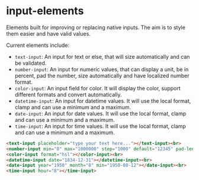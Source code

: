 # input-elements
Elements built for improving or replacing native inputs. The aim is to style them easier and have valid values.

Current elements include:
* `text-input`: An input for text or else, that will size automatically and can be validated.
* `number-input`: An input for numeric values, that can display a unit, be in percent, pad the number, size automatically and have localized number format.
* `color-input`: An input field for color. It will display the color, support different formats and convert automatically.
* `datetime-input`: An input for datetime values. It will use the local format, clamp and can use a minimum and a maximum.
* `date-input`: An input for date values. It will use the local format, clamp and can use a minimum and a maximum.
* `time-input`: An input for time values. It will use the local format, clamp and can use a minimum and a maximum.

<!--
```
<custom-element-demo>
  <template>
    <script src="../webcomponentsjs/webcomponents-lite.js"></script>
    <link rel="import" href="../text-input/text-input.html">
    <link rel="import" href="../number-input/number-input.html">
    <link rel="import" href="../color-input/color-input.html">
    <link rel="import" href="../datetime-input/datetime-input.html">

    <dom-bind>
      <template is="dom-bind">
        <custom-style>
          <style is="custom-style">
            html {
              font-family: 'Roboto', 'Noto', 'Source Sans Pro', sans-serif;
            }
          </style>
        </custom-style>

        <next-code-block></next-code-block>
      </template>
    </dom-bind>
  </template>
</custom-element-demo>
```
-->
```html
<text-input placeholder="type your text here..."></text-input><br>
<number-input min="0" max="1000000" step="1000" default="12345" pad-length="8"></number-input><br>
<color-input format="hsl"></color-input><br>
<datetime-input date="1834-12-31"></datetime-input><br>
<date-input year="1950" month="8" min="1950-08-12"></date-input><br>
<time-input hour="8"></time-input>
```
